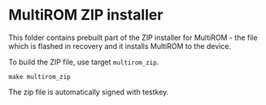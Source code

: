 # MultiROM ZIP installer
This folder contains prebuilt part of the ZIP installer for MultiROM - the file
which is flashed in recovery and it installs MultiROM to the device.

To build the ZIP file, use target `multirom_zip`.

    make multirom_zip

The zip file is automatically signed with testkey.
